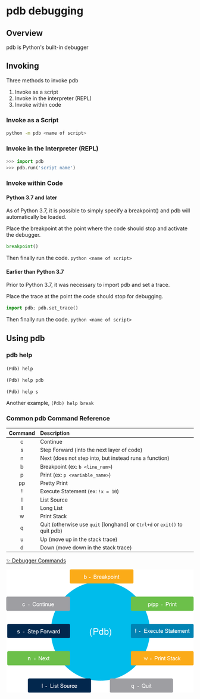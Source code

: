 # pdb debugging

## Overview

pdb is Python's built-in debugger

## Invoking

Three methods to invoke pdb
1. Invoke as a script
1. Invoke in the interpreter (REPL)
1. Invoke within code

### Invoke as a Script

```bash
python -m pdb <name of script>
```

### Invoke in the Interpreter (REPL)

```python
>>> import pdb
>>> pdb.run('script name')
```

### Invoke within Code

#### Python 3.7 and later

As of Python 3.7, it is possible to simply specify a breakpoint() and pdb will
automatically be loaded.

Place the breakpoint at the point where the code should stop and activate the
debugger.

```python
breakpoint()
```

Then finally run the code. `python <name of script>`

#### Earlier than Python 3.7

Prior to Python 3.7, it was necessary to import pdb and set a trace.

Place the trace at the point the code should stop for debugging.

```python
import pdb; pdb.set_trace()
```

Then finally run the code. `python <name of script>`

## Using pdb

### pdb help

`(Pdb) help`

`(Pdb) help pdb`

`(Pdb) help s`

Another example, `(Pdb) help break`

### Common pdb Command Reference

| Command | Description |
| :-----: | :----------- |
| c       | Continue
| s       | Step Forward (into the next layer of code)
| n       | Next (does not step into, but instead runs a function)
| b       | Breakpoint (ex: `b <line_num>`)
| p       | Print (ex: `p <variable_name>`)
| pp      | Pretty Print
| !       | Execute Statement (ex: `!x = 10`)
| l       | List Source
| ll      | Long List
| w       | Print Stack
| q       | Quit (otherwise use `quit` [longhand] or `Ctrl+d` or `exit()` to quit pdb)
| u       | Up (move up in the stack trace)
| d       | Down (move down in the stack trace)

[:sparkles: Debugger Commands](https://docs.python.org/3/library/pdb.html#debugger-commands)

![pdb command diagram](08e_pdb_debugging/pdb_command_diagram.png)
